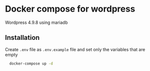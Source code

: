 
# Docker compose for wordpress

Wordpress 4.9.8 using mariadb

## Installation

Create `.env` file as `.env.example` file and set only the variables that are empty

```bash
  docker-compose up -d
```
    
